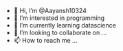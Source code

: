 - 👋 Hi, I’m @Aayansh10324
- 👀 I’m interested in programming
- 🌱 I’m currently learning datascience
- 💞️ I’m looking to collaborate on ...
- 📫 How to reach me ...

<!---
Aayansh10324/Aayansh10324 is a ✨ special ✨ repository because its `README.md` (this file) appears on your GitHub profile.
You can click the Preview link to take a look at your changes.
--->
